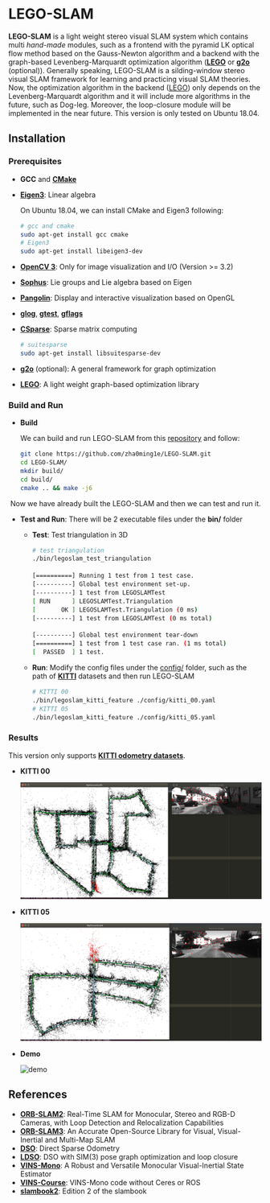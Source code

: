 

# LEGO-SLAM #

**LEGO-SLAM** is a light weight stereo visual SLAM system which contains multi *hand-made* modules, such as a frontend with the pyramid LK optical flow method based on the Gauss-Newton algorithm and a backend with the graph-based Levenberg-Marquardt optimization algorithm ([**LEGO**](https://github.com/zha0ming1e/LEGO) or [**g2o**](https://github.com/RainerKuemmerle/g2o) (optional)). Generally speaking, LEGO-SLAM is a silding-window stereo visual SLAM framework for learning and practicing visual SLAM theories. Now, the optimization algorithm in the backend ([LEGO](https://github.com/zha0ming1e/LEGO)) only depends on the Levenberg-Marquardt algorithm and it will include more algorithms in the future, such as Dog-leg. Moreover, the loop-closure module will be implemented in the near future. This version is only tested on Ubuntu 18.04. 



## Installation ##

### Prerequisites

- **GCC** and [**CMake**](https://cmake.org/) 

- [**Eigen3**](http://eigen.tuxfamily.org/): Linear algebra  

  On Ubuntu 18.04, we can install CMake and Eigen3 following: 

  ```bash
  # gcc and cmake 
  sudo apt-get install gcc cmake 
  # Eigen3 
  sudo apt-get install libeigen3-dev 
  ```
  
- [**OpenCV 3**](https://opencv.org/): Only for image visualization and I/O (Version >= 3.2)  

- [**Sophus**](https://github.com/strasdat/Sophus): Lie groups and Lie algebra based on Eigen 

- [**Pangolin**](https://github.com/stevenlovegrove/Pangolin): Display and interactive visualization based on OpenGL 

- [**glog**](https://github.com/google/glog), [**gtest**](https://github.com/google/googletest), [**gflags**](https://github.com/gflags/gflags) 

- [**CSparse**](https://people.engr.tamu.edu/davis/suitesparse.html): Sparse matrix computing 

  ```bash
  # suitesparse 
  sudo apt-get install libsuitesparse-dev
  ```

- [**g2o**](https://github.com/RainerKuemmerle/g2o) (optional): A general framework for graph optimization 

- [**LEGO**](https://github.com/zha0ming1e/LEGO): A light weight graph-based optimization library 

### Build and Run

- **Build** 

  We can build and run LEGO-SLAM from this [repository](https://github.com/zha0ming1e/LEGO-SLAM.git) and follow: 

  ```bash
  git clone https://github.com/zha0ming1e/LEGO-SLAM.git 
  cd LEGO-SLAM/ 
  mkdir build/ 
  cd build/ 
  cmake .. && make -j6 
  ```

​		Now we have already built the LEGO-SLAM and then we can test and run it. 

- **Test and Run**: There will be 2 executable files under the **bin/** folder 

  - **Test**: Test triangulation in 3D  

    ```bash
    # test triangulation 
    ./bin/legoslam_test_triangulation 
    
    [==========] Running 1 test from 1 test case.
    [----------] Global test environment set-up.
    [----------] 1 test from LEGOSLAMTest
    [ RUN      ] LEGOSLAMTest.Triangulation
    [       OK ] LEGOSLAMTest.Triangulation (0 ms)
    [----------] 1 test from LEGOSLAMTest (0 ms total)
    
    [----------] Global test environment tear-down
    [==========] 1 test from 1 test case ran. (1 ms total)
    [  PASSED  ] 1 test.
    ```

  - **Run**: Modify the config files under the [config/](./config/) folder, such as the path of [**KITTI**](http://www.cvlibs.net/datasets/kitti/eval_odometry.php) datasets and then run LEGO-SLAM 

    ```bash
    # KITTI 00 
    ./bin/legoslam_kitti_feature ./config/kitti_00.yaml 
    # KITTI 05 
    ./bin/legoslam_kitti_feature ./config/kitti_05.yaml
    ```

### Results 

This version only supports [**KITTI odometry datasets**](http://www.cvlibs.net/datasets/kitti/eval_odometry.php). 

- **KITTI 00** 

  ![kitti_00](./image/kitti_00.png) 

- **KITTI 05** 

  ![kitti_05](./image/kitti_05.png) 

- **Demo** 

  ![demo](./image/demo.gif) 



## References ##

- [**ORB-SLAM2**](https://github.com/raulmur/ORB_SLAM2): Real-Time SLAM for Monocular, Stereo and RGB-D Cameras, with Loop Detection and Relocalization Capabilities 
- [**ORB-SLAM3**](https://github.com/UZ-SLAMLab/ORB_SLAM3): An Accurate Open-Source Library for Visual, Visual-Inertial and Multi-Map SLAM 
- [**DSO**](https://github.com/JakobEngel/dso): Direct Sparse Odometry 
- [**LDSO**](https://github.com/tum-vision/LDSO): DSO with SIM(3) pose graph optimization and loop closure 
- [**VINS-Mono**](https://github.com/HKUST-Aerial-Robotics/VINS-Mono): A Robust and Versatile Monocular Visual-Inertial State Estimator 
- [**VINS-Course**](https://github.com/HeYijia/VINS-Course): VINS-Mono code without Ceres or ROS 
- [**slambook2**](https://github.com/gaoxiang12/slambook2): Edition 2 of the slambook 

